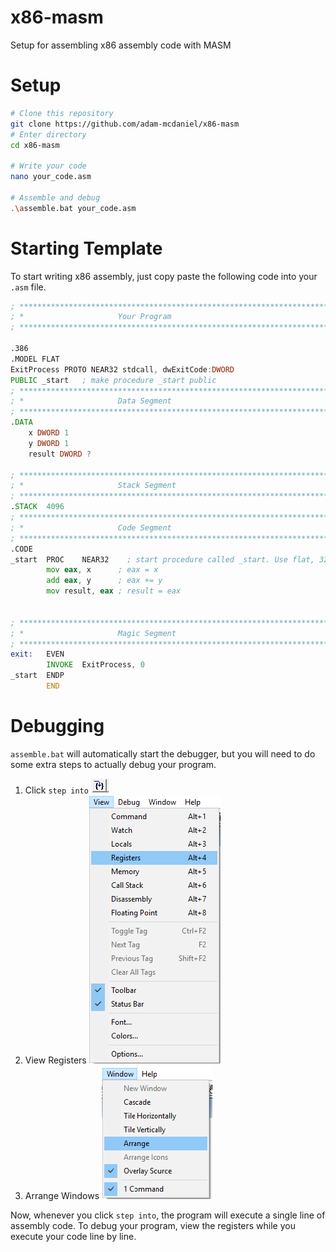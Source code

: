 # x86-masm
Setup for assembling x86 assembly code with MASM

# Setup

```bash
# Clone this repository
git clone https://github.com/adam-mcdaniel/x86-masm
# Enter directory
cd x86-masm

# Write your code
nano your_code.asm

# Assemble and debug
.\assemble.bat your_code.asm
```

# Starting Template

To start writing x86 assembly, just copy paste the following code into your `.asm` file.

```asm
; ***********************************************************************
; *                     Your Program                                 
; ***********************************************************************

.386
.MODEL FLAT
ExitProcess PROTO NEAR32 stdcall, dwExitCode:DWORD
PUBLIC _start   ; make procedure _start public
; ***********************************************************************
; *                     Data Segment                                 
; ***********************************************************************
.DATA
	x DWORD 1
	y DWORD 1
	result DWORD ?

; ***********************************************************************
; *                     Stack Segment                                 
; ***********************************************************************
.STACK  4096
; ***********************************************************************
; *                     Code Segment                                  
; ***********************************************************************
.CODE
_start  PROC    NEAR32    ; start procedure called _start. Use flat, 32-bit address memory model
        mov eax, x      ; eax = x
        add eax, y      ; eax += y
        mov result, eax ; result = eax


; ***********************************************************************
; *                     Magic Segment                                  
; ***********************************************************************
exit:   EVEN
        INVOKE  ExitProcess, 0
_start  ENDP
        END
```

# Debugging

`assemble.bat` will automatically start the debugger, but you will need to do some extra steps to actually debug your program.

1. Click `step into`
![Step Into](step_into.png)
2. View Registers
![View Registers](view_registers.png)
3. Arrange Windows
![Arrange Windows](arrange_windows.png)

Now, whenever you click `step into`, the program will execute a single line of assembly code. To debug your program, view the registers while you execute your code line by line.